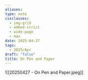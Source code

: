 ```yaml
---
aliases: 
type: note
cssclasses:
  - img-grid
  - embed-strict
  - wide-page
  - max
date: 2025-04-27
tags:
  - 2025/Apr
draft: "false"
title: On Pen and Paper
---
```

![[20250427 - On Pen and Paper.jpeg]]

